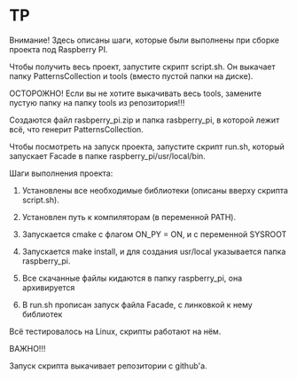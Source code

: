 # TP

Внимание! Здесь описаны шаги, которые были выполнены при сборке проекта под Raspberry PI.

Чтобы получить весь проект, запустите скрипт script.sh. Он выкачает папку PatternsCollection и tools (вместо пустой папки на диске).

ОСТОРОЖНО! Если вы не хотите выкачивать весь tools, замените пустую папку на папку tools из репозитория!!!

Создаются файл rasbperry_pi.zip и папка rasbperry_pi, в которой лежит всё, что генерит PatternsCollection.

Чтобы посмотреть на запуск проекта, запустите скрипт run.sh, который запускает Facade в папке raspberry_pi/usr/local/bin.

Шаги выполнения проекта:

1) Установлены все необходимые библиотеки (описаны вверху скрипта script.sh).

2) Установлен путь к компиляторам (в переменной PATH).

3) Запускается cmake с флагом ON_PY = ON, и с переменной SYSROOT

4) Запускается make install, и для создания usr/local указывается папка raspberry_pi.

5) Все скачанные файлы кидаются в папку raspberry_pi, она архивируется

6) В run.sh прописан запуск файла Facade, с линковкой к нему библиотек

Всё тестировалось на Linux, скрипты работают на нём.



ВАЖНО!!!

Запуск скрипта выкачивает репозитории с github'а.
